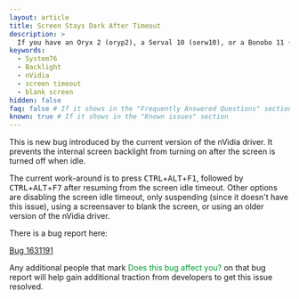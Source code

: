 ```yaml
---
layout: article
title: Screen Stays Dark After Timeout
description: >
  If you have an Oryx 2 (oryp2), a Serval 10 (serw10), or a Bonobo 11 (bonw11), there is currently a bug in the nVidia driver which prevents the screen backlight from coming on after a screen timeout.  Here are some suggestions to work around the bug.
keywords:
  - System76
  - Backlight
  - nVidia
  - screen timeout
  - blank screen
hidden: false
faq: false # If it shows in the "Frequently Answered Questions" section
known: true # If it shows in the "Known issues" section
---
```


This is new bug introduced by the current version of the nVidia driver.  It prevents the internal screen backlight from turning on after the screen is turned off when idle.

The current work-around is to press <kbd>CTRL</kbd>+<kbd>ALT</kbd>+<kbd>F1</kbd>, followed by <kbd>CTRL</kbd>+<kbd>ALT</kbd>+<kbd>F7</kbd> after resuming from the screen idle timeout.  Other options are disabling the screen idle timeout, only suspending (since it doesn't have this issue), using a screensaver to blank the screen, or using an older version of the nVidia driver.


There is a bug report here:

[Bug 1631191](https://bugs.launchpad.net/ubuntu/+source/nvidia-graphics-drivers-367/+bug/1631191)

Any additional people that mark <span style="color: #093;">Does this bug affect you?</span> on that bug report will help gain additional traction from developers to get this issue resolved.
